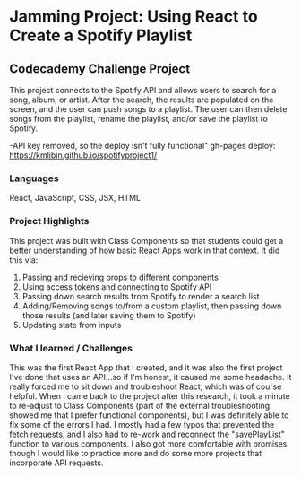 # Jamming Project: Using React to Create a Spotify Playlist
## Codecademy Challenge Project
 
This project connects to the Spotify API and allows users to search for a song, album, or artist. After the search, the results are populated on the screen, and the user can push songs to a playlist. The user can then delete songs from the playlist, rename the playlist, and/or save the playlist to Spotify.

 -API key removed, so the deploy isn't fully functional"
 gh-pages deploy: https://kmlibin.github.io/spotifyproject1/

### Languages

React, JavaScript, CSS, JSX, HTML

### Project Highlights

This project was built with Class Components so that students could get a better understanding of how basic React Apps work in that context. It did this via:

  1. Passing and recieving props to different components
  2. Using access tokens and connecting to Spotify API
  3. Passing down search results from Spotify to render a search list
  4. Adding/Removing songs to/from a custom playlist, then passing down those results (and later saving them to Spotify)
  5. Updating state from inputs



### What I learned / Challenges

This was the first React App that I created, and it was also the first project I've done that uses an API...so if I'm honest, it caused me some headache. It really forced me to sit down and troubleshoot React, which was of course helpful. When I came back to the project after this research, it took a minute to re-adjust to Class Components (part of the external troubleshooting showed me that I prefer functional components), but I was definitely able to fix some of the errors I had. I mostly had a few typos that prevented the fetch requests, and I also had to re-work and reconnect the "savePlayList" function to various components. I also got more comfortable with promises, though I would like to practice more and do some more projects that incorporate API requests. 

